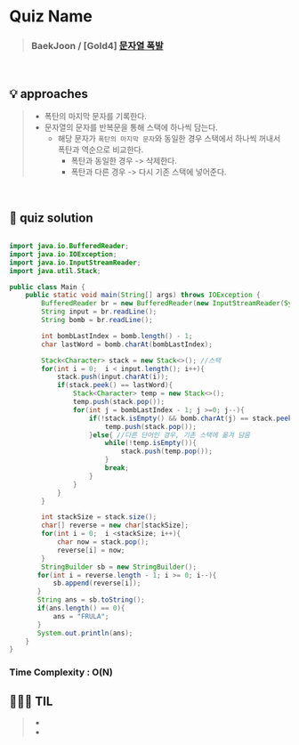 # Quiz Name
> ### BaekJoon / [Gold4] <a href = "https://www.acmicpc.net/problem/9935"> 문자열 폭발 </a>

<br>

## 💡 approaches
>  - 폭탄의 마지막 문자를 기록한다.
>  - 문자열의 문자를 반복문을 통해 스택에 하나씩 담는다.
>    - 해당 문자가 `폭탄의 마지막 문자`와 동일한 경우 스택에서 하나씩 꺼내서 폭탄과 역순으로 비교한다.
>      - 폭탄과 동일한 경우 -> 삭제한다.
>      - 폭탄과 다른 경우 -> 다시 기존 스택에 넣어준다.

<br>

## 🔑 quiz solution

```java

import java.io.BufferedReader;
import java.io.IOException;
import java.io.InputStreamReader;
import java.util.Stack;

public class Main {
    public static void main(String[] args) throws IOException {
        BufferedReader br = new BufferedReader(new InputStreamReader(System.in));
        String input = br.readLine();
        String bomb = br.readLine();

        int bombLastIndex = bomb.length() - 1;
        char lastWord = bomb.charAt(bombLastIndex);

        Stack<Character> stack = new Stack<>(); //스택
        for(int i = 0;  i < input.length(); i++){
            stack.push(input.charAt(i));
            if(stack.peek() == lastWord){
                Stack<Character> temp = new Stack<>();
                temp.push(stack.pop());
                for(int j = bombLastIndex - 1; j >=0; j--){
                    if(!stack.isEmpty() && bomb.charAt(j) == stack.peek()){
                        temp.push(stack.pop());
                    }else{ //다른 단어인 경우, 기존 스택에 옮겨 담음
                        while(!temp.isEmpty()){
                            stack.push(temp.pop());
                        }
                        break;
                    }
                }
            }
        }

        int stackSize = stack.size();
        char[] reverse = new char[stackSize];
        for(int i = 0;  i <stackSize; i++){
            char now = stack.pop();
            reverse[i] = now;
        }
        StringBuilder sb = new StringBuilder();
       for(int i = reverse.length - 1; i >= 0; i--){
           sb.append(reverse[i]);
       }
       String ans = sb.toString();
       if(ans.length() == 0){
           ans = "FRULA";
       }
       System.out.println(ans);
    }
}

```
### Time Complexity : O(N)
## 👩🏻‍🏫 TIL
>  -
>  -
